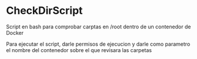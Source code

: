 # CheckDirScript
Script en bash para comprobar carptas en /root dentro de un contenedor de Docker

Para ejecutar el script, darle permisos de ejecucion y darle como parametro el nombre del contenedor sobre el que revisara las carpetas

